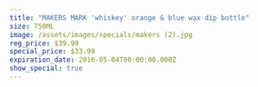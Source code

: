 ```yaml
---
title: "MAKERS MARK 'whiskey' orange & blue wax dip bottle"
size: 750ML
image: /assets/images/specials/makers (2).jpg
reg_price: $39.99
special_price: $33.99
expiration_date: 2016-05-04T00:00:00.000Z
show_special: true
---
```



